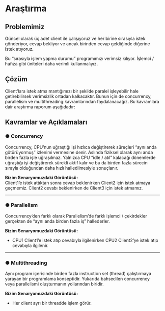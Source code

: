 # Araştırma

## Problemimiz
Güncel olarak üç adet client ile çalışıyoruz ve her birine sırasıyla istek gönderiyor, cevap bekliyor ve ancak birinden cevap geldiğinde diğerine istek atıyoruz.  

Bu “sırasıyla işlem yapma durumu” programımızı verimsiz kılıyor. İşlemci / hafıza gibi üniteleri daha verimli kullanmalıyız.  

## Çözüm
Client’lara istek atma mantığımızı bir şekilde paralel işleyebilir hale getirebilirsek verimsizlik ortadan kalkacaktır. Bunun için de concurrency, parallelism ve multithreading kavramlarından faydalanacağız. Bu kavramlara dair araştırma raporum aşağıdadır:  

## Kavramlar ve Açıklamaları

### ● Concurrency
Concurrency, CPU’nun uğraştığı işi hızlıca değiştirerek süreçleri “aynı anda götürüyormuş” izlenimi vermesine denir. Aslında fiziksel olarak aynı anda birden fazla işle uğraşılmaz. Yalnızca CPU “idle / atıl” kalacağı dönemlerde uğraştığı işi değiştirerek sürekli aktif kalır ve bu da birden fazla sürecin sırayla olduğundan daha hızlı halledilmesiyle sonuçlanır.  

**Bizim Senaryomuzdaki Görüntüsü:**  
Client1’e istek attıktan sonra cevap beklenirken Client2 için istek atmaya geçmemiz. Client2 cevabı beklenirken de Client3 için istek atmamız.  

---

### ● Parallelism
Concurrency’den farklı olarak Parallelism’de farklı işlemci / çekirdekler gerçekten de “aynı anda birden fazla iş” hallederler.  

**Bizim Senaryomuzdaki Görüntüsü:**  
- CPU1 Client1’e istek atıp cevabıyla ilgilenirken CPU2 Client2’ye istek atıp cevabıyla ilgilenir.  

---

### ● Multithreading
Aynı program içerisinde birden fazla instruction set (thread) çalıştırmaya yarayan bir programlama konseptidir. Yukarıda bahsedilen concurrency veya parallelismi oluşturmanın yollarından biridir.  

**Bizim Senaryomuzdaki Görüntüsü:**  
- Her client ayrı bir threadde işlem görür.  
